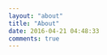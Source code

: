 ```yaml
---
layout: "about"
title: "About"
date: 2016-04-21 04:48:33
comments: true
---
```

<!-- ---
title: about
date: 2019-07-26 17:31:08
--- -->
